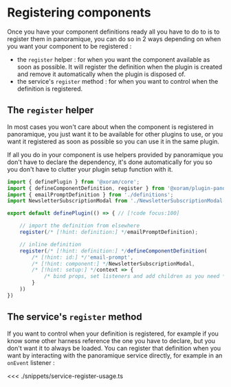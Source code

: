 # Registering components

<!--@include: ./__start-at-beginning.md -->

Once you have your component definitions ready all you have to do to is to
register them in panoramique, you can do so in 2 ways depending on when you want
your component to be registered :

- the `register` helper : for when you want the component available as soon as
  possible. It will register the definition when the plugin is created and
  remove it automatically when the plugin is disposed of.
- the service's `register` method : for when you want to control when the
  definition is registered.

## The `register` helper

In most cases you won't care about when the component is registered in
panoramique, you just want it to be available for other plugins to use, or you
want it registered as soon as possible so you can use it in the same plugin.

If all you do in your component is use helpers provided by panoramique you don't
have to declare the dependency, it's done automatically for you so you don't
have to clutter your plugin setup function with it.

```ts
import { definePlugin } from '@xoram/core';
import { defineComponentDefinition, register } from '@xoram/plugin-panoramique';
import { emailPromptDefinition } from './definitions';
import NewsletterSubscriptionModal from './NewsletterSubscriptionModal.vue';

export default definePlugin(() => { // [!code focus:100]

	// import the definition from elsewhere
	register(/* [!hint: definition:] */emailPromptDefinition);

	// inline definition
	register(/* [!hint: definition:] */defineComponentDefinition(
		/* [!hint: id:] */'email-prompt',
		/* [!hint: component:] */NewsletterSubscriptionModal,
		/* [!hint: setup:] */context => {
			/* bind props, set listeners and add children as you need */
		}
	))
})
```

## The service's `register` method

If you want to control when your definition is registered, for example if you
know some other harness reference the one you have to declare, but you don't
want it to always be loaded. You can register that definition when you want by
interacting with the panoramique service directly, for example in an
`onEvent` listener :

<<< ./snippets/service-register-usage.ts